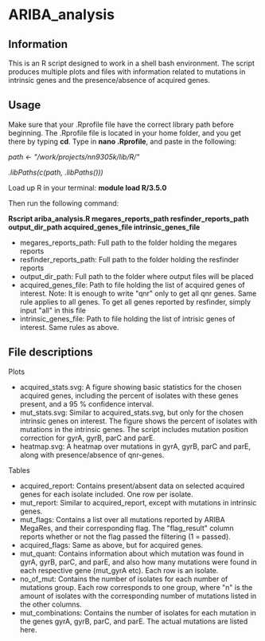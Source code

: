 # ARIBA_analysis

## Information
This is an R script designed to work in a shell bash environment. The 
script produces multiple plots and files with information related to 
mutations in intrinsic genes and the presence/absence of acquired genes.

## Usage
Make sure that your .Rprofile file have the correct library path before 
beginning. The .Rprofile file is located in your home folder, and you 
get there by typing **cd**. Type in **nano .Rprofile**, and paste in the 
following:

*path <- "/work/projects/nn9305k/lib/R/"*

*.libPaths(c(path, .libPaths()))*


Load up R in your terminal: **module load R/3.5.0**

Then run the following command:

**Rscript ariba_analysis.R megares_reports_path resfinder_reports_path 
output_dir_path acquired_genes_file intrinsic_genes_file**

- megares_reports_path: Full path to the folder holding the megares 
reports
- resfinder_reports_path: Full path to the folder holding the resfinder 
reports
- output_dir_path: Full path to the folder where output files will be 
placed
- acquired_genes_file: Path to file holding the list of acquired genes 
of interest. Note: It is enough to write "qnr" only to get all qnr 
genes. Same rule applies to all genes. To get all genes reported by 
resfinder, simply input "all" in this file
- intrinsic_genes_file: Path to file holding the list of intrisic genes 
of interest. Same rules as above.

## File descriptions
Plots

- acquired_stats.svg: A figure showing basic statistics for the chosen 
acquired genes, including the percent of isolates with these genes 
present, and a 95 % confidence interval.
- mut_stats.svg: Similar to acquired_stats.svg, but only for the chosen 
intrinsic genes on interest. The figure shows the percent of isolates 
with mutations in the intrinsic genes. The script includes mutation 
position correction for gyrA, gyrB, parC and parE.
- heatmap.svg: A heatmap over mutations in gyrA, gyrB, parC and parE, 
along with presence/absence of qnr-genes. 

Tables

- acquired_report: Contains present/absent data on selected acquired 
genes for each isolate included. One row per isolate.
- mut_report: Similar to acquired_report, except with mutations in 
intrinsic genes.
- mut_flags: Contains a list over all mutations reported by ARIBA 
MegaRes, and their corresponding flag. The "flag_result" column reports 
whether or not the flag passed the filtering (1 = passed).
- acquired_flags: Same as above, but for acquired genes.
- mut_quant: Contains information about which mutation was found in 
gyrA, gyrB, parC, and parE, and also how many mutations were found in 
each respective gene (mut_gyrA etc). Each row is an isolate.
- no_of_mut: Contains the number of isolates for each number of 
mutations group. Each row corresponds to one group, where "n" is the 
amount of isolates with the corresponding number of mutations listed in 
the other columns.
- mut_combinations: Contains the number of isolates for each mutation in 
the genes gyrA, gyrB, parC, and parE. The actual mutations are listed 
here.
